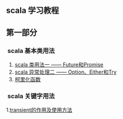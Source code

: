 ## scala 学习教程
## 第一部分
###  scala 基本类用法
1. [scala 类用法一 —— Future和Promise](https://github.com/yueyuanyang/spark/tree/master/scala/part1.md)
2. [scala 异常处理二 —— Option、Either和Try ](https://github.com/yueyuanyang/spark/tree/master/scala/part2.md)
2. [柯里化函数](https://github.com/yueyuanyang/spark/tree/master/scala/part3.md)

###  scala 关键字用法
1.[transient的作用及使用方法](https://github.com/yueyuanyang/spark_silent/blob/master/scala/part2.md)
